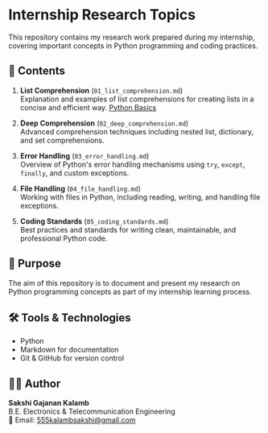 # Internship Research Topics

This repository contains my research work prepared during my internship, covering important concepts in Python programming and coding practices.

## 📂 Contents
1. **List Comprehension** (`01_list_comprehension.md`)  
   Explanation and examples of list comprehensions for creating lists in a concise and efficient way.
   [Python Basics](01_python_basics.md)
   
3. **Deep Comprehension** (`02_deep_comprehension.md`)  
   Advanced comprehension techniques including nested list, dictionary, and set comprehensions.

4. **Error Handling** (`03_error_handling.md`)  
   Overview of Python's error handling mechanisms using `try`, `except`, `finally`, and custom exceptions.

5. **File Handling** (`04_file_handling.md`)  
   Working with files in Python, including reading, writing, and handling file exceptions.

6. **Coding Standards** (`05_coding_standards.md`)  
   Best practices and standards for writing clean, maintainable, and professional Python code.

## 📄 Purpose
The aim of this repository is to document and present my research on Python programming concepts as part of my internship learning process.

## 🛠️ Tools & Technologies
- Python
- Markdown for documentation
- Git & GitHub for version control

## 👩‍💻 Author
**Sakshi Gajanan Kalamb**  
B.E. Electronics & Telecommunication Engineering  
📧 Email: 555kalambsakshi@gmail.com  

